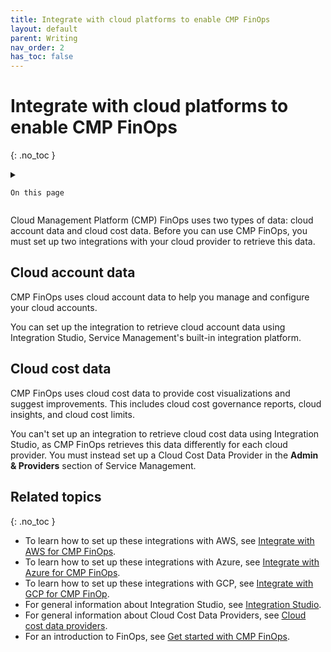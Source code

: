 ```yaml
---
title: Integrate with cloud platforms to enable CMP FinOps
layout: default
parent: Writing
nav_order: 2
has_toc: false
---
```


# Integrate with cloud platforms to enable CMP FinOps
{: .no_toc }

<details close markdown="block">
  <summary>
  
    On this page
	
  </summary>
  {: .text-delta }
- TOC
{:toc}
</details>

Cloud Management Platform (CMP) FinOps uses two types of data: cloud account data and cloud cost data. Before you can use CMP FinOps, you must set up two integrations with your cloud provider to retrieve this data.

## Cloud account data ##

CMP FinOps uses cloud account data to help you manage and configure your cloud accounts.

You can set up the integration to retrieve cloud account data using Integration Studio, Service Management's built-in integration platform.

## Cloud cost data ##

CMP FinOps uses cloud cost data to provide cost visualizations and suggest improvements. This includes cloud cost governance reports, cloud insights, and cloud cost limits.

You can't set up an integration to retrieve cloud cost data using Integration Studio, as CMP FinOps retrieves this data differently for each cloud provider. You must instead set up a Cloud Cost Data Provider in the **Admin & Providers** section of Service Management.

## Related topics ##
{: .no_toc }

- To learn how to set up these integrations with AWS, see [Integrate with AWS for CMP FinOps](https://doc/SMAX/25.1/SyncAWSProvider).
- To learn how to set up these integrations with Azure, see [Integrate with Azure for CMP FinOps](https://doc/SMAX/25.1/SyncAzureProvider).
- To learn how to set up these integrations with GCP, see [Integrate with GCP for CMP FinOp](https://doc/SMAX/25.1/SyncGCPProvider).
- For general information about Integration Studio, see [Integration Studio](https://doc/SMAX/25.1/IntegrationHub).
- For general information about Cloud Cost Data Providers, see [Cloud cost data providers](https://doc/SMAX/25.1/CGROIntegrations).
- For an introduction to FinOps, see [Get started with CMP FinOps](https://doc/SMAX/25.1/IntegrationHub).